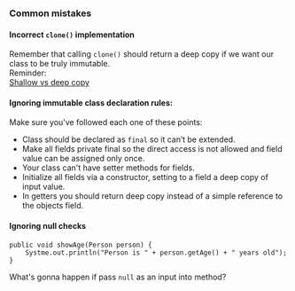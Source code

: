 ### Common mistakes

#### Incorrect `clone()` implementation
Remember that calling `clone()` should return a deep copy if we want our class to be truly immutable.  
Reminder:  
[Shallow vs deep copy](https://javaconceptoftheday.com/difference-between-shallow-copy-vs-deep-copy-in-java/)

#### Ignoring immutable class declaration rules:
Make sure you've followed each one of these points:   
* Class should be declared as `final`  so it can’t be extended.
* Make all fields private final so the direct access is not allowed and field value can be assigned only once.
* Your class can't have setter methods for fields.
* Initialize all fields via a constructor, setting to a field a deep copy of input value.
* In getters you should return deep copy instead of a simple reference to the objects field.

#### Ignoring null checks 
```
public void showAge(Person person) {
    Systme.out.println("Person is " + person.getAge() + " years old");
}
```
What's gonna happen if pass `null` as an input into method? 
